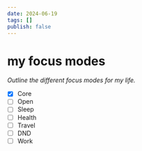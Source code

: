 ```yaml
---
date: 2024-06-19
tags: []
publish: false
---
```

# my focus modes

*Outline the different focus modes for my life.*

- [x] Core
- [ ] Open
- [ ] Sleep
- [ ] Health
- [ ] Travel
- [ ] DND
- [ ] Work

